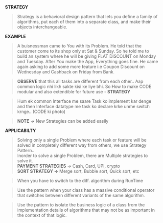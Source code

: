 **STRATEGY**

> Strategy is a behavioral design pattern that lets you define a
family of algorithms, put each of them into a separate class,
and make their objects interchangeable.


**EXAMPLE**

> A buisnessman came to You with its Problem. He told that the customer come to its shop only at Sat & Sunday. So he told me to build an system where he will be giving FLAT DISCOUNT on Monday and Tuesday. After You make the App, Everything goes fine. He came again asking to add some more feature i.e Coupon Discount on Wednesday and Cashback on Friday from Bank. 

> **OBSERVE** that this all tasks are different from each other.. Aap common logic nhi likh sakte kisi ke liye bhi. So How to make CODE modular and also extendible for future use - **STRATEGY**

> Hum ek common Interface me saare Task ko implement kar denge and then Interface datatype me task ko declare krke unme switch krnge.. (CODE ki photo)

> **NOTE** -> New Strategies can be added easily


**APPLICABILTY**

> Solving only a single Problem where each task or feature will be solved in completely different way from others, we use Strategy Pattern..<br>
Inorder to solve a single Problem, there are Multiple strategies to solve it.
<br> **PAYMENT STRATEGIES** -> Cash, Card, UPI, crypto
<br> **SORT STRATEGY ->** Merge sort, Bubble sort, Quick sort, etc


> When you have to switch to the diff. algorithm during RunTime

> Use the pattern when your class has a massive conditional
operator that switches between different variants of the same
algorithm.

> Use the pattern to isolate the business logic of a class from
the implementation details of algorithms that may not be as
important in the context of that logic.

